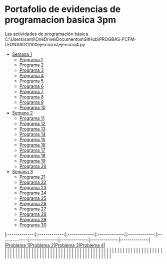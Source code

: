 # Portafolio de evidencias de programacion basica 3pm
Las actividades de programación básica
C:\Users\santi\OneDrive\Documentos\GitHub\PROGBAS-FCFM-LEONARDO\100ejercicios\ejercicio4.py
- [Semana 1](./100ejericicios%201/)
    - [Programa 1](./100ejercicios%201/ejercicio1.py)
    - [Programa 2](./100ejericicios%201/ejericicio2)
    - [Programa 3](./100ejericicios%201/ejericicio3)
    - [Programa 4](./100ejericicios%201/ejericicio4)
    - [Programa 5](./100ejericicios%201/ejericicio5)
    - [Programa 6](.\PROGBAS-FCFM-LEONARDO\100ejercicios201%\ejercicio6.py)
    - [Programa 7](./100ejericicios%201/ejericicio7)
    - [Programa 8](./100ejericicios%201/ejericicio8)
    - [Programa 9](./100ejericicios%201/ejericicio9)
    - [Programa 10](./100ejericicios%201/ejericicio10)
- [Semana 2](./100ejericicios%201/)
    - [Programa 11](./100ejericicios%201/ejericicio11)
    - [Programa 12](./100ejericicios%201/ejericicio12)
    - [Programa 13](./100ejericicios%201/ejericicio13)
    - [Programa 14](./100ejericicios%201/ejericicio14)
    - [Programa 15](./100ejericicios%201/ejericicio15)
    - [Programa 16](./100ejericicios%201/ejericicio16)
    - [Programa 17](./100ejericicios%201/ejericicio17)
    - [Programa 18](./100ejericicios%201/ejericicio18)
    - [Programa 19](./100ejericicios%201/ejericicio19)
    - [Programa 20](./100ejericicios%201/ejericicio20)
- [Semana 3](./100ejericicios%201/)
    - [Programa 21](./100ejericicios%201/ejericicio21)
    - [Programa 22](./100ejericicios%201/ejericicio22)
    - [Programa 23](./100ejericicios%201/ejericicio23)
    - [Programa 24](./100ejericicios%201/ejericicio24)
    - [Programa 25](./100ejericicios%201/ejericicio25)
    - [Programa 26](./100ejericicios%201/ejericicio26)
    - [Programa 27](./100ejericicios%201/ejericicio27)
    - [Programa 28](./100ejericicios%201/ejericicio28)
    - [Programa 29](./100ejericicios%201/ejericicio29)
    - [Programa 30](./100ejericicios%201/ejericicio30)



|:-------------:|:-------------:|:-------------:|:-------------:|:-------------:|:-------------:|:-------------:|:-------------:|:-------------:|:-------------:|
|[Problema 1](./100Problemas/Problema1.py)|[Problema 2](./100Problemas/Problema2.py)|[Problema 3](./100Problemas/Problema3.py)|[Problema 4](./100Problemas/Problema4.py)|  
|               |               |               |               |               |               |               |               |               |               |
|               |               |               |               |               |               |               |               |               |               |
|               |               |               |               |               |               |               |               |               |               |
|               |               |               |               |               |               |               |               |               |               |
|               |               |               |               |               |               |               |               |               |               |
|               |               |               |               |               |               |               |               |               |               |
|               |               |               |               |               |               |               |               |               |               |
|               |               |               |               |               |               |               |               |               |               |
|               |               |               |               |               |               |               |               |               |               |
